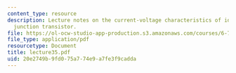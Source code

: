 ```yaml
---
content_type: resource
description: Lecture notes on the current-voltage characteristics of ideal bipolar
  junction transistor.
file: https://ol-ocw-studio-app-production.s3.amazonaws.com/courses/6-720j-integrated-microelectronic-devices-spring-2007/20e2749b9fd075a774e9a7fe3f9cadda_lecture35.pdf
file_type: application/pdf
resourcetype: Document
title: lecture35.pdf
uid: 20e2749b-9fd0-75a7-74e9-a7fe3f9cadda
---
```

